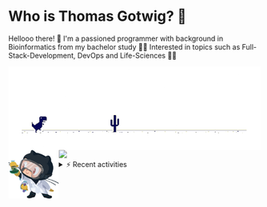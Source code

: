 # Who is Thomas Gotwig? 🤠

Hellooo there! 👋 I'm a passioned programmer with background in Bioinformatics from my bachelor study 👨‍🎓 Interested in topics such as Full-Stack-Development, DevOps and Life-Sciences 🧑‍💻

<img src="img/dino.webp" alt="dino + avatar" align="left">

<img src="img/octocat.webp" width="20%" align="left">
<img src="https://github-readme-stats.vercel.app/api?username=tgotwig&title_color=FA8C00&icon_color=CC5160&text_color=949CA5&bg_color=00000000&show_icons=true"/>


<details><summary>⚡️ Recent activities</summary>
  
<!--START_SECTION:activity-->
1. 🎉 Merged PR [#15](https://github.com/TGotwig/squat-timer/pull/15) in [TGotwig/squat-timer](https://github.com/TGotwig/squat-timer)
2. ❗️ Opened issue [#23](https://github.com/TGotwig/vidmerger/issues/23) in [TGotwig/vidmerger](https://github.com/TGotwig/vidmerger)
3. ❗️ Opened issue [#22](https://github.com/TGotwig/vidmerger/issues/22) in [TGotwig/vidmerger](https://github.com/TGotwig/vidmerger)
4. 💪 Opened PR [#520](https://github.com/streetsidesoftware/cspell-dicts/pull/520) in [streetsidesoftware/cspell-dicts](https://github.com/streetsidesoftware/cspell-dicts)
5. 💪 Opened PR [#519](https://github.com/streetsidesoftware/cspell-dicts/pull/519) in [streetsidesoftware/cspell-dicts](https://github.com/streetsidesoftware/cspell-dicts)
<!--END_SECTION:activity-->
  
</details>
